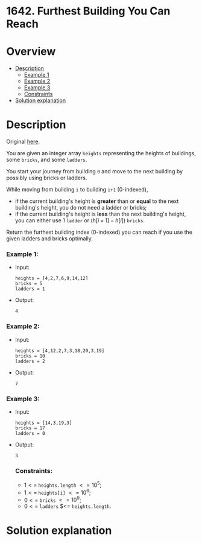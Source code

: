 # 1642. Furthest Building You Can Reach

# Overview
- [Description](#description)
  - [Example 1](#example-1)
  - [Example 2](#example-2)
  - [Example 3](#example-3)
  - [Constraints](#constraints)
- [Solution explanation](#solution-explanation)

# Description
Original [here](https://leetcode.com/problems/furthest-building-you-can-reach/description/).

You are given an integer array `heights` representing the heights of buildings, some `bricks`, and some `ladders`.

You start your journey from building `0` and move to the next building by possibly using bricks or ladders.

While moving from building `i` to building `i+1` (0-indexed),
- if the current building's height is **greater** than or **equal** to the next building's height, you do not need a ladder or bricks;
- if the current building's height is **less** than the next building's height, you can either use $1$ `ladder` or $(h[i+1] - h[i])$ `bricks`.

Return the furthest building index (0-indexed) you can reach if you use the given ladders and bricks optimally.
    
### Example 1:
- Input:
  ```
  heights = [4,2,7,6,9,14,12]
  bricks = 5
  ladders = 1
  ```
- Output:
  ```
  4
  ```

### Example 2:
- Input:
  ```
  heights = [4,12,2,7,3,18,20,3,19]
  bricks = 10
  ladders = 2
  ```
- Output:
  ```
  7
  ```

### Example 3:
- Input:
  ```
  heights = [14,3,19,3]
  bricks = 17
  ladders = 0
  ```
- Output:
  ```
  3
  ```
  
  ### Constraints:
  - $1 <=$ `heights.length` $<= 10^5$;
  - $1 <=$ `heights[i]` $<= 10^6$;
  - $0 <=$ `bricks` $<= 10^9$;
  - $0 <=$ `ladders` $<= `heights.length`.

# Solution explanation

